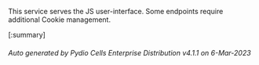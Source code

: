 






This service serves the JS user-interface. Some endpoints require additional Cookie management.

[:summary]

###### Auto generated by Pydio Cells Enterprise Distribution v4.1.1 on 6-Mar-2023
